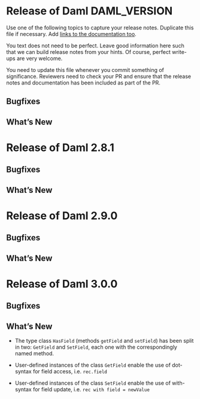 # Release of Daml DAML_VERSION
Use one of the following topics to capture your release notes. Duplicate this file if necessary.
Add [links to the documentation too](https://docs.daml.com/DAML_VERSION/about.html).

You text does not need to be perfect. Leave good information here such that we can build release notes from your hints.
Of course, perfect write-ups are very welcome.

You need to update this file whenever you commit something of significance. Reviewers need to check your PR
and ensure that the release notes and documentation has been included as part of the PR.

## Bugfixes

## What’s New

# Release of Daml 2.8.1

## Bugfixes

## What’s New

# Release of Daml 2.9.0

## Bugfixes

## What’s New

# Release of Daml 3.0.0

## Bugfixes

## What’s New

* The type class `HasField` (methods `getField` and `setField`) has been split
  in two: `GetField` and `SetField`, each one with the correspondingly named method.

* User-defined instances of the class `GetField` enable the use of dot-syntax
  for field access, i.e. `rec.field`

* User-defined instances of the class `SetField` enable the use of with-syntax
  for field update, i.e. `rec with field = newValue`
